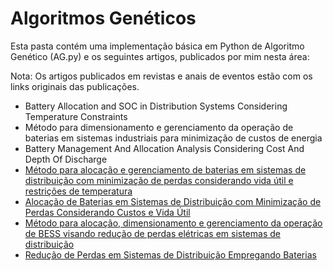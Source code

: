 # Algoritmos Genéticos

Esta pasta contém uma implementação básica em Python de Algoritmo Genético (AG.py) e os seguintes artigos, publicados por mim nesta área:

Nota: Os artigos publicados em revistas e anais de eventos estão com os links originais das publicações.

- Battery Allocation and SOC in Distribution Systems Considering Temperature Constraints
- Método para dimensionamento e gerenciamento da operação de baterias em sistemas industriais para minimização de custos de energia
- Battery Management And Allocation Analysis Considering Cost And Depth Of Discharge
- [Método para alocação e gerenciamento de baterias em sistemas de distribuição com minimização de perdas considerando vida útil e restrições de temperatura](https://www.sba.org.br/open_journal_systems/index.php/cba/article/view/3379)
- [Alocação de Baterias em Sistemas de Distribuição com Minimização de Perdas Considerando Custos e Vida Útil](https://www.sba.org.br/open_journal_systems/index.php/cba/article/view/1296)
- [Método para alocação, dimensionamento e gerenciamento da operação de BESS visando redução de perdas elétricas em sistemas de distribuição](https://www.sba.org.br/open_journal_systems/index.php/cba/article/view/1677)
- [Redução de Perdas em Sistemas de Distribuição Empregando Baterias](https://github.com/mariaelisaoctaviano/OptiML/blob/main/Algoritmos%20Gen%C3%A9ticos/Redu%C3%A7%C3%A3o%20de%20Perdas%20em%20Sistemas%20de%20Distribui%C3%A7%C3%A3o%20Empregando%20Baterias.pdf)

  

